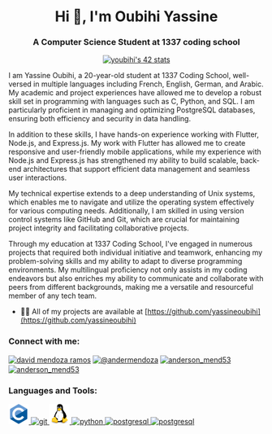 <h1 align="center">Hi 👋, I'm Oubihi Yassine</h1>
<h3 align="center">A Computer Science Student at 1337 coding school</h3>
<p align="center">
    <a href="https://github.com/oakoudad/badge42">
        <img src="https://badge.mediaplus.ma/greenbinary/youbihi" alt="youbihi's 42 stats" />
    </a>
</p>
<p>
I am Yassine Oubihi, a 20-year-old student at 1337 Coding School, well-versed in multiple languages including French, English, German, and Arabic. My academic and project experiences have allowed me to develop a robust skill set in programming with languages such as C, Python, and SQL. I am particularly proficient in managing and optimizing PostgreSQL databases, ensuring both efficiency and security in data handling.

In addition to these skills, I have hands-on experience working with Flutter, Node.js, and Express.js. My work with Flutter has allowed me to create responsive and user-friendly mobile applications, while my experience with Node.js and Express.js has strengthened my ability to build scalable, back-end architectures that support efficient data management and seamless user interactions.

My technical expertise extends to a deep understanding of Unix systems, which enables me to navigate and utilize the operating system effectively for various computing needs. Additionally, I am skilled in using version control systems like GitHub and Git, which are crucial for maintaining project integrity and facilitating collaborative projects.

Through my education at 1337 Coding School, I've engaged in numerous projects that required both individual initiative and teamwork, enhancing my problem-solving skills and my ability to adapt to diverse programming environments. My multilingual proficiency not only assists in my coding endeavors but also enriches my ability to communicate and collaborate with peers from different backgrounds, making me a versatile and resourceful member of any tech team.
</p>

- 👨‍💻 All of my projects are available at [https://github.com/yassineoubihi](https://github.com/yassineoubihi)

<h3 align="left">Connect with me:</h3>
<p align="left">
<a href="https://www.linkedin.com/in/yassine-oubihi/" target="blank"><img align="center" src="https://raw.githubusercontent.com/rahuldkjain/github-profile-readme-generator/master/src/images/icons/Social/linked-in-alt.svg" alt="david mendoza ramos" height="30" width="40" /></a>
<a href="https://twitter.com/yassineoubihi4" target="blank"><img align="center" src="https://raw.githubusercontent.com/rahuldkjain/github-profile-readme-generator/master/src/images/icons/Social/twitter.svg" alt="@andermendoza" height="30" width="40" /></a>
<a href="https://www.instagram.com/youbihi741/" target="blank"><img align="center" src="https://raw.githubusercontent.com/rahuldkjain/github-profile-readme-generator/master/src/images/icons/Social/instagram.svg" alt="anderson_mend53" height="30" width="40" /></a>
<a href="mailto:youbihi129@gmail.com" target="blank"><img align="center" src="https://cdn.discordapp.com/attachments/1225953433601835162/1235291060234752163/Gmail_Logo_512px.png?ex=6633d5f3&is=66328473&hm=92118fbf2eb9d696608fa02755c38712161ad3b86b0c77755f6abe6e3ffaedda&" alt="anderson_mend53" height="30" width="40" /></a>
</p>

<h3 align="left">Languages and Tools:</h3>
<p align="left">
  <a href="https://www.cprogramming.com/" target="_blank" rel="noreferrer">
    <img
      src="https://raw.githubusercontent.com/devicons/devicon/master/icons/c/c-original.svg"
      alt="c"
      width="40"
      height="40"
    />
  </a>
  <a href="https://git-scm.com/" target="_blank" rel="noreferrer">
    <img
      src="https://www.vectorlogo.zone/logos/git-scm/git-scm-icon.svg"
      alt="git"
      width="40"
      height="40"
    />
  </a>
  <a href="https://www.linux.org/" target="_blank" rel="noreferrer">
    <img
      src="https://raw.githubusercontent.com/devicons/devicon/master/icons/linux/linux-original.svg"
      alt="linux"
      width="40"
      height="40"
    />
  </a>
  <a href="https://www.python.org/" target="_blank" rel="noreferrer">
    <img
      src="https://s3.dualstack.us-east-2.amazonaws.com/pythondotorg-assets/media/community/logos/python-logo-only.png"
      alt="python"
      width="40"
      height="40"
    /> </a>
  <a href="https://www.postgresql.org/" target="_blank" rel="noreferrer">
    <img
      src="https://static-00.iconduck.com/assets.00/postgresql-icon-497x512-at6qw0yb.png"
      alt="postgresql"
      width="40"
      height="40"
    />
  </a>
  <a href="https://flutter.dev/brand" target="_blank" rel="noreferrer">
    <img
      src="https://storage.googleapis.com/cms-storage-bucket/847ae81f5430402216fd.svg"
      alt="postgresql"
      width="40"
      height="40"
    />
  </a>
</p>
